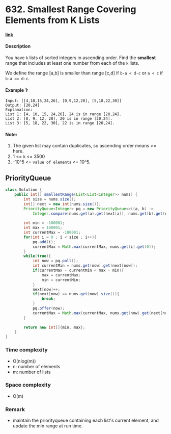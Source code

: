 # 632. Smallest Range Covering Elements from K Lists

#### [link](https://leetcode.com/problems/smallest-range-covering-elements-from-k-lists/)

#### Description
You have `k` lists of sorted integers in ascending order. Find the **smallest** range that includes at least one number from each of the `k` lists.

We define the range [a,b] is smaller than range [c,d] if `b-a < d-c` or `a < c` if `b-a == d-c`.

#### Example 1:
```
Input: [[4,10,15,24,26], [0,9,12,20], [5,18,22,30]]
Output: [20,24]
Explanation: 
List 1: [4, 10, 15, 24,26], 24 is in range [20,24].
List 2: [0, 9, 12, 20], 20 is in range [20,24].
List 3: [5, 18, 22, 30], 22 is in range [20,24].
```

#### Note:
1. The given list may contain duplicates, so ascending order means >= here.
2. 1 <= `k` <= 3500
3. -10^5 <= `value of elements` <= 10^5.

## PriorityQueue
```java
class Solution {
    public int[] smallestRange(List<List<Integer>> nums) {
        int size = nums.size();
        int[] next = new int[nums.size()];
        PriorityQueue<Integer> pq = new PriorityQueue<>((a, b) -> 
            Integer.compare(nums.get(a).get(next[a]), nums.get(b).get(next[b])));
        
        int min = -100001;
        int max = 100001;
        int currentMax = -100001;
        for(int i = 0 ; i < size ; i++){
            pq.add(i);
            currentMax = Math.max(currentMax, nums.get(i).get(0));
        }
        while(true){
            int now = pq.poll();
            int currentMin = nums.get(now).get(next[now]);
            if(currentMax - currentMin < max - min){
                max = currentMax;
                min = currentMin;
            }
            next[now]++;
            if(next[now] == nums.get(now).size()){
                break;
            }
            pq.offer(now);
            currentMax = Math.max(currentMax, nums.get(now).get(next[now]));
        }
             
        return new int[]{min, max};
    }
}
```
### Time complexity
* O(nlog(m))
* n: number of elements
* m: number of lists
### Space complexity
* O(m)
### Remark
* maintain the priorityqueue containing each list's current element, and update the min range at run time.